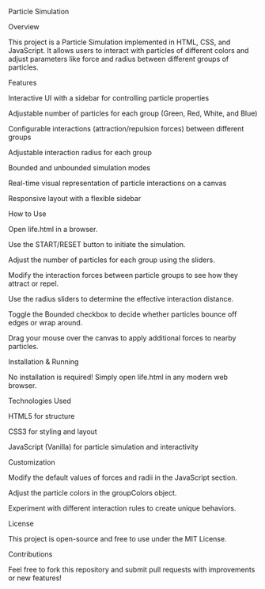 Particle Simulation

Overview

This project is a Particle Simulation implemented in HTML, CSS, and JavaScript. It allows users to interact with particles of different colors and adjust parameters like force and radius between different groups of particles.

Features

Interactive UI with a sidebar for controlling particle properties

Adjustable number of particles for each group (Green, Red, White, and Blue)

Configurable interactions (attraction/repulsion forces) between different groups

Adjustable interaction radius for each group

Bounded and unbounded simulation modes

Real-time visual representation of particle interactions on a canvas

Responsive layout with a flexible sidebar

How to Use

Open life.html in a browser.

Use the START/RESET button to initiate the simulation.

Adjust the number of particles for each group using the sliders.

Modify the interaction forces between particle groups to see how they attract or repel.

Use the radius sliders to determine the effective interaction distance.

Toggle the Bounded checkbox to decide whether particles bounce off edges or wrap around.

Drag your mouse over the canvas to apply additional forces to nearby particles.

Installation & Running

No installation is required! Simply open life.html in any modern web browser.

Technologies Used

HTML5 for structure

CSS3 for styling and layout

JavaScript (Vanilla) for particle simulation and interactivity

Customization

Modify the default values of forces and radii in the JavaScript section.

Adjust the particle colors in the groupColors object.

Experiment with different interaction rules to create unique behaviors.

License

This project is open-source and free to use under the MIT License.

Contributions

Feel free to fork this repository and submit pull requests with improvements or new features!
